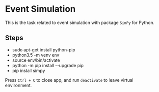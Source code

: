 # Event Simulation

This is the task related to event simulation with package `SimPy` for Python.

## Steps

- sudo apt-get install python-pip
- python3.5 -m venv env
- source env/bin/activate
- python -m pip install --upgrade pip
- pip install simpy

Press `Ctrl + C` to close app, and run `deactivate` to leave virtual environment.
